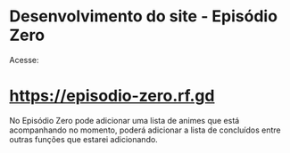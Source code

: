 # Desenvolvimento do site - Episódio Zero

Acesse:
# https://episodio-zero.rf.gd

No Episódio Zero pode adicionar uma lista de animes que está acompanhando no momento, poderá adicionar a lista de concluídos entre outras funções que estarei adicionando.

